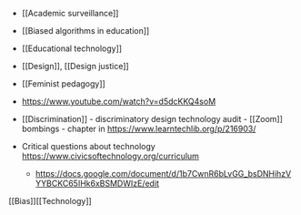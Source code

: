   - [[Academic surveillance]]
  -  [[Biased algorithms in education]]
  - [[Educational technology]]
  - [[Design]],  [[Design justice]]
  - [[Feminist pedagogy]]

  - https://www.youtube.com/watch?v=d5dcKKQ4soM
  - [[Discrimination]] - discriminatory design
    technology audit - [[Zoom]] bombings - chapter in
    https://www.learntechlib.org/p/216903/
  - Critical questions about technology
    https://www.civicsoftechnology.org/curriculum
      - https://docs.google.com/document/d/1b7CwnR6bLvGG_bsDNHihzVYYBCKC65IHk6xBSMDWIzE/edit

[[Bias]][[Technology]]